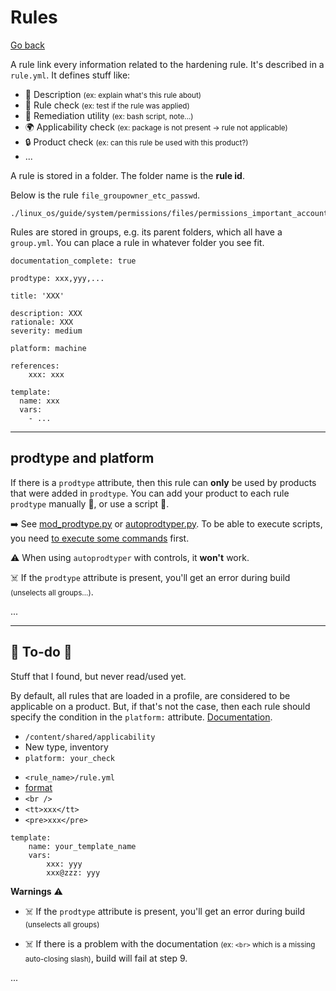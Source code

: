 # Rules

[Go back](../index.md)

<div class="row row-cols-md-2"><div>

A rule link every information related to the hardening rule. It's described in a `rule.yml`. It defines stuff like:

* 🌱 Description <small>(ex: explain what's this rule about)</small>
* 🔎 Rule check <small>(ex: test if the rule was applied)</small>
* 🧯 Remediation utility <small>(ex: bash script, note...)</small>
* 🌍 Applicability check <small>(ex: package is not present ️→ rule not applicable)</small>
* 🔒 Product check <small>(ex: can this rule be used with this product?)</small>
* ...

A rule is stored in a folder. The folder name is the **rule id**.

Below is the rule `file_groupowner_etc_passwd`.

```
./linux_os/guide/system/permissions/files/permissions_important_account_files/file_groupowner_etc_passwd/
```

Rules are stored in groups, e.g. its parent folders, which all have a `group.yml`. You can place a rule in whatever folder you see fit.
</div><div>

```yaml!
documentation_complete: true

prodtype: xxx,yyy,...

title: 'XXX'

description: XXX
rationale: XXX
severity: medium

platform: machine

references:
    xxx: xxx

template:
  name: xxx
  vars:
    - ...
```
</div></div>

<hr class="sep-both">

## prodtype and platform

<div class="row row-cols-md-2"><div>

If there is a `prodtype` attribute, then this rule can **only** be used by products that were added in `prodtype`. You can add your product to each rule `prodtype` manually 🤚, or use a script 🤖.

➡️ See [mod_prodtype.py](https://complianceascode.readthedocs.io/en/latest/manual/developer/05_tools_and_utilities.html#utils-mod-prodtype-py-programmatically-modify-prodtype-in-rule-yml) or [autoprodtyper.py](https://complianceascode.readthedocs.io/en/latest/manual/developer/05_tools_and_utilities.html#utils-autoprodtyper-py-automatically-add-product-to-prodtype). To be able to execute scripts, you need [to execute some commands](compilation.md#scripts) first.

⚠️ When using `autoprodtyper` with controls, it **won't** work.

☠️ If the `prodtype` attribute is present, you'll get an error during build <small>(unselects all groups...)</small>.
</div><div>

...
</div></div>

<hr class="sep-both">

## 👻 To-do 👻

Stuff that I found, but never read/used yet.

<div class="row row-cols-md-2"><div>

By default, all rules that are loaded in a profile, are considered to be applicable on a product. But, if that's not the case, then each rule should specify the condition in the `platform:` attribute. [Documentation](https://complianceascode.readthedocs.io/en/latest/manual/developer/06_contributing_with_content.html#applicability-by-cpe).

* `/content/shared/applicability`
* New type, inventory
* `platform: your_check`
</div><div>

* `<rule_name>/rule.yml`
* [format](https://complianceascode.readthedocs.io/en/latest/manual/developer/06_contributing_with_content.html#rules)
* `<br />`
* `<tt>xxx</tt>`
* `<pre>xxx</pre>`

```yaml!
template:
    name: your_template_name
    vars:
        xxx: yyy
        xxx@zzz: yyy
```

**Warnings** ⚠️

* ☠️ If the `prodtype` attribute is present, you'll get an error during build <small>(unselects all groups)</small>

* ☠️ If there is a problem with the documentation <small>(ex: `<br>` which is a missing auto-closing slash)</small>, build will fail at step 9.

...
</div></div>